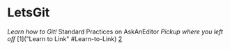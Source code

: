 # LetsGit
*Learn how to Git!* 
Standard Practices on AskAnEditor
*Pickup where you left off*
[1]("Learn to Link" #Learn-to-Link) [2](SomeFormatting.md)
